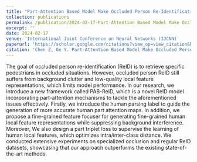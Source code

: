 ```yaml
---
title: "Part-Attention Based Model Make Occluded Person Re-Identification Stronger"
collection: publications
permalink: /publication/2024-02-17-Part-Attention Based Model Make Occluded Person Re-Identification Stronger-5
excerpt: ''
date: 2024-02-17
venue: 'International Joint Conference on Neural Networks (IJCNN)'
paperurl: 'https://scholar.google.com/citations?view_op=view_citation&hl=zh-CN&user=SBoHvVQAAAAJ&citation_for_view=SBoHvVQAAAAJ:zYLM7Y9cAGgC'
citation: 'Chen Z, Ge Y. Part-Attention Based Model Make Occluded Person Re-Identification Stronger[J]. arXiv preprint arXiv:2404.03443, 2024.'
---
```


The goal of occluded person re-identification (ReID) is to retrieve specific pedestrians in occluded situations. However, occluded person ReID still suffers from background clutter and low-quality local feature representations, which limits model performance. In our research, we introduce a new framework called PAB-ReID, which is a novel ReID model incorporating part-attention mechanisms to tackle the aforementioned issues effectively. Firstly, we introduce the human parsing label to guide the generation of more accurate human part attention maps. In addition, we propose a fine-grained feature focuser for generating fine-grained human local feature representations while suppressing background interference. Moreover, We also design a part triplet loss to supervise the learning of human local features, which optimizes intra/inter-class distance. We conducted extensive experiments on specialized occlusion and regular ReID datasets, showcasing that our approach outperforms the existing state-of-the-art methods.
